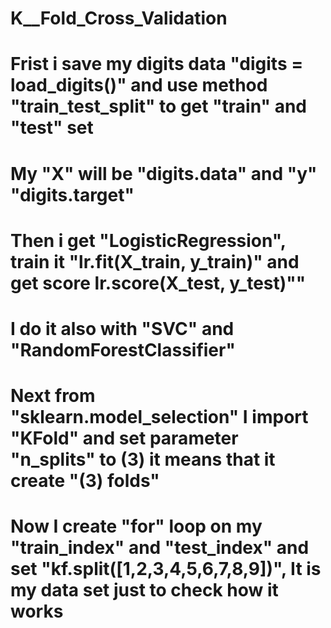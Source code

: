 # K__Fold_Cross_Validation
# Frist i save my digits data "digits = load_digits()" and use method "train_test_split" to get "train" and "test" set
# My "X" will be "digits.data" and "y" "digits.target"
# Then i get "LogisticRegression", train it "lr.fit(X_train, y_train)" and get score lr.score(X_test, y_test)""
# I do it also with "SVC" and "RandomForestClassifier"
# Next from "sklearn.model_selection" I import "KFold" and set parameter "n_splits" to (3) it means that it create "(3) folds"
# Now I create "for" loop on my "train_index" and "test_index" and set "kf.split([1,2,3,4,5,6,7,8,9])", It is my data set just to check how it works

